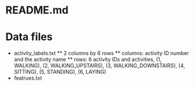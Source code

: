README.md
=========
# Data files
* activity_labels.txt
** 2 columns by 6 rows
** columns: activity ID number and the activity name
** rows: 6 activity IDs and activities, (1, WALKING), (2, WALKING_UPSTAIRS), (3, WALKING_DOWNSTAIRS), (4, SITTING), (5, STANDING), (6, LAYING)
* featrues.txt
